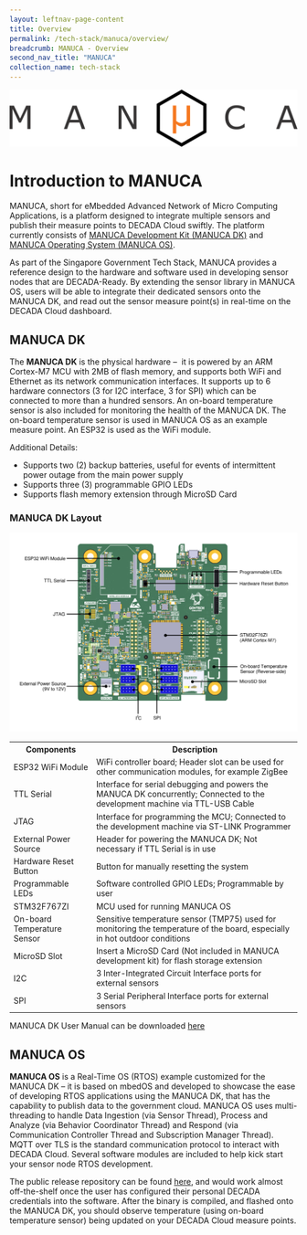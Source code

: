 ```yaml
---
layout: leftnav-page-content
title: Overview
permalink: /tech-stack/manuca/overview/
breadcrumb: MANUCA - Overview
second_nav_title: "MANUCA"
collection_name: tech-stack
---
```


![MANUCA LOGO](/images/manuca/intro/main_logo_wo_tagline.png)
# Introduction to MANUCA

MANUCA, short for eMbedded Advanced Network of Micro Computing Applications, is a platform designed to integrate multiple sensors and publish their measure points to DECADA Cloud swiftly. The platform currently consists of [MANUCA Development Kit (MANUCA DK)](#MANUCA-DK) and [MANUCA Operating System (MANUCA OS)](#MANUCA-OS).  

As part of the Singapore Government Tech Stack, MANUCA provides a reference design to the hardware and software used in developing sensor nodes that are DECADA-Ready. By extending the sensor library in MANUCA OS, users will be able to integrate their dedicated sensors onto the MANUCA DK, and read out the sensor measure point(s) in real-time on the DECADA Cloud dashboard.  

<a id="MANUCA-DK"></a>
## MANUCA DK
The **MANUCA DK** is the physical hardware –  it is powered by an ARM Cortex-M7 MCU with 2MB of flash memory, and supports both WiFi and Ethernet as its network communication interfaces. It supports up to 6 hardware connectors (3 for I2C interface, 3 for SPI) which can be connected to more than a hundred sensors. An on-board temperature sensor is also included for monitoring the health of the MANUCA DK. The on-board temperature sensor is used in MANUCA OS as an example measure point. An ESP32 is used as the WiFi module.

Additional Details:

- Supports two (2) backup batteries, useful for events of intermittent power outage from the main power supply
- Supports three (3) programmable GPIO LEDs
- Supports flash memory extension through MicroSD Card

### MANUCA DK Layout

![MANUCA DK Layout](/images/manuca/intro/layout.png)

<table>
  <tr>
    <th>Components</th>
    <th>Description</th>
  </tr>
  <tr>
    <td>ESP32 WiFi Module</td>
    <td>WiFi controller board; Header slot can be used for other communication modules, for example ZigBee</td>
  </tr>
  <tr>
    <td>TTL Serial</td>
    <td>Interface for serial debugging and powers the MANUCA DK concurrently; Connected to the development machine via TTL-USB Cable</td>
  </tr>
  <tr>
    <td>JTAG</td>
    <td>Interface for programming the MCU; Connected to the development machine via ST-LINK Programmer</td>
  </tr>
  <tr>
    <td>External Power Source</td>
    <td>Header for powering the MANUCA DK; Not necessary if TTL Serial is in use</td>
  </tr>
  <tr>
    <td>Hardware Reset Button</td>
    <td>Button for manually resetting the system</td>
  </tr>
  <tr>
    <td>Programmable LEDs</td>
    <td>Software controlled GPIO LEDs; Programmable by user</td>
  </tr>
  <tr>
    <td>STM32F767ZI</td>
    <td>MCU used for running MANUCA OS</td>
  </tr>
  <tr>
    <td>On-board Temperature Sensor</td>
    <td>Sensitive temperature sensor (TMP75) used for monitoring the temperature of the board, especially in hot outdoor conditions</td>
  </tr>
  <tr>
    <td>MicroSD Slot</td>
    <td>Insert a MicroSD Card (Not included in MANUCA development kit) for flash storage extension</td>
  </tr>
  <tr>
    <td>I2C</td>
    <td>3 Inter-Integrated Circuit Interface ports for external sensors</td>
  </tr>
  <tr>
    <td>SPI</td>
    <td>3 Serial Peripheral Interface ports for external sensors</td>
  </tr>
</table>

MANUCA DK User Manual can be downloaded [here](/files/MANUCA_User_Manual_V1.pdf)

<a id="MANUCA-OS"></a>
## MANUCA OS
**MANUCA OS** is a Real-Time OS (RTOS) example customized for the MANUCA DK –  it is based on mbedOS and developed to showcase the ease of developing RTOS applications using the MANUCA DK, that has the capability to publish data to the government cloud. MANUCA OS uses multi-threading to handle Data Ingestion (via Sensor Thread), Process and Analyze (via Behavior Coordinator Thread) and Respond (via Communication Controller Thread and Subscription Manager Thread). MQTT over TLS is the standard communication protocol to interact with DECADA Cloud. Several software modules are included to help kick start your sensor node RTOS development.  

The public release repository can be found [here](https://github.com/GovTechSIOT/stack-manuca-os), and would work almost off-the-shelf once the user has configured their personal DECADA credentials into the software. After the binary is compiled, and flashed onto the MANUCA DK, you should observe temperature (using on-board temperature sensor) being updated on your DECADA Cloud measure points.

